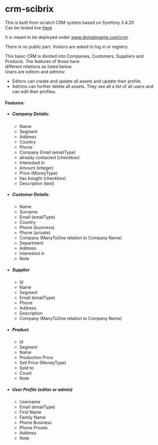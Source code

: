 crm-scibrix
===========
This is built from scratch CRM system based on Symfony 3.4.20  
Can be tested live [Here](http://u185019611.hostingerapp.com/crm/)  

It is meant to be deployed under www.domainname.com/crm. 

There is no public part. Visitors are asked to log in or registry.  
   
This basic CRM is divided into Companies, Customers, Suppliers and Products. The features of those have   
different relations as listed below.   
Users are editors and admins:
   -  Editors can create and update all assets and
update their profile.   
   - Admins can further delete all assets. They see all a list of all users and can edit their profiles.


#### Features:  
* ##### Company Details:
    -   Name
    -   Segment
    -   Address
    -   Country	
    -    Phone	
    -    Company Email (emailType)	
    -    already contacted (checkbox) 
    -    Interested In	
    -    Amount	 (integer)
    -    Price	(MoneyType)
    -    has bought (checkbox)
    -    Description (text)

* ##### Customer Details:
    -   Name
    -   Surname
    -   Email (emailType)	
    -   Country	
    -    Phone (business)
    -    Phone (private)
    -    Company (ManyToOne relation to Company Name)
    -    Department 	
    -    Address
    -    Interested in
    -    Note
    
* ##### Supplier 
    - Id	
    - Name	
    - Segment	
    - Email	(emailType)	
    - Phone	
    - Address	
    - Description	
    - Company (ManyToOne relation to Company Name)
    
    
* ##### Product
    - Id	
    - Segment	
    - Name	
    - Production Price	
    - Sell Price (MoneyType)
    - Sold to	
    - Count	
    - Note	
    
* ##### User Profile (editor or admin)
	
    - Username
    - Email (emailType)	
    - First Name
    - Family Name
    - Phone Business
    - Phone Private
    - Address
    - Note 